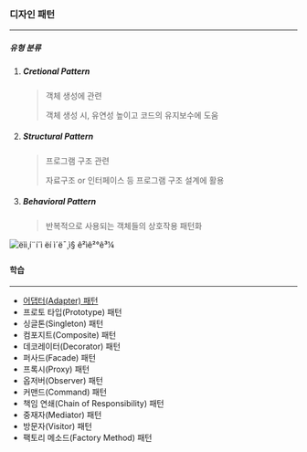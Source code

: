 ### 디자인 패턴

------

##### 유형 분류

1. ##### Cretional Pattern

   > 객체 생성에 관련
   >
   > 객체 생성 시, 유연성 높이고 코드의 유지보수에 도움

2. ##### Structural Pattern

   > 프로그램 구조 관련
   >
   > 자료구조 or 인터페이스 등 프로그램 구조 설계에 활용

3. ##### Behavioral Pattern

   > 반복적으로 사용되는 객체들의 상호작용 패턴화



![ëìì¸í¨í´ì ëí ì´ë¯¸ì§ ê²ìê²°ê³¼](https://realzero0.github.io/assets/img/gof_types.png)



#### 학습

---

- [어댑터(Adapter) 패턴](https://github.com/kim6394/gs_Algorithm/tree/master/Java/%EB%94%94%EC%9E%90%EC%9D%B8%ED%8C%A8%ED%84%B4/%EC%96%B4%EB%8C%91%ED%84%B0%ED%8C%A8%ED%84%B4)
- 프로토 타입(Prototype) 패턴
- 싱글톤(Singleton) 패턴
- 컴포지트(Composite) 패턴
- 데코레이터(Decorator) 패턴
- 퍼사드(Facade) 패턴
- 프록시(Proxy) 패턴
- 옵저버(Observer) 패턴
- 커맨드(Command) 패턴
- 책임 연쇄(Chain of Responsibility) 패턴
- 중재자(Mediator) 패턴
- 방문자(Visitor) 패턴
- 팩토리 메소드(Factory Method) 패턴
